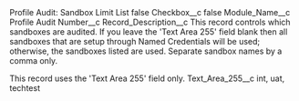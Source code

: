 <?xml version="1.0" encoding="UTF-8"?>
<CustomMetadata xmlns="http://soap.sforce.com/2006/04/metadata" xmlns:xsi="http://www.w3.org/2001/XMLSchema-instance" xmlns:xsd="http://www.w3.org/2001/XMLSchema">
    <label>Profile Audit: Sandbox Limit List</label>
    <protected>false</protected>
    <values>
        <field>Checkbox__c</field>
        <value xsi:type="xsd:boolean">false</value>
    </values>
    <values>
        <field>Module_Name__c</field>
        <value xsi:type="xsd:string">Profile Audit</value>
    </values>
    <values>
        <field>Number__c</field>
        <value xsi:nil="true"/>
    </values>
    <values>
        <field>Record_Description__c</field>
        <value xsi:type="xsd:string">This record controls which sandboxes are audited.  If you leave the &apos;Text Area 255&apos; field blank then all sandboxes that are setup through Named Credentials will be used; otherwise, the sandboxes listed are used. Separate sandbox names by a comma only.

This record uses the &apos;Text Area 255&apos; field only.</value>
    </values>
    <values>
        <field>Text_Area_255__c</field>
        <value xsi:type="xsd:string">int, uat, techtest</value>
    </values>
</CustomMetadata>
